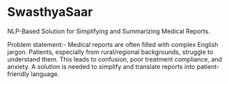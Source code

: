 # SwasthyaSaar
NLP-Based Solution for Simplifying and Summarizing Medical Reports.

Problem statement:-
Medical reports are often filled with complex English jargon. Patients, especially from rural/regional backgrounds, struggle to understand them. This leads to confusion, poor treatment compliance, and anxiety. A solution is needed to simplify and translate reports into patient-friendly language.
